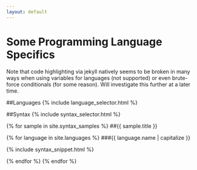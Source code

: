 ```yaml
---
layout: default
---
```


Some Programming Language Specifics
===================================

Note that code highlighting via jekyll natively seems to be broken in many ways when using variables for languages (not supported) or even brute-force conditionals (for some reason).  Will investigate this further at a later time.

##Languages
{% include language_selector.html %}

##Syntax
{% include syntax_selector.html %}

{% for sample in site.syntax_samples %}
##{{ sample.title }}

{% for language in site.languages %}
###{{ language.name | capitalize }}

{% include syntax_snippet.html %}

{% endfor %}
{% endfor %}
